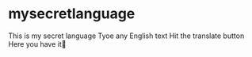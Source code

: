 # mysecretlanguage
This is my secret language
Tyoe any English text 
Hit the translate button
Here you have it👺

